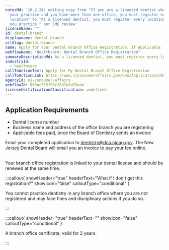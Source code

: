 ```yaml
---
notesMd: '10.2.24: editing copy from "If you are a licensed dentist who owns
  your practice and you have more than one office, you must register each
  location" to "As a licensed dentist, you must register every location where
  you practice." per SME review'
licenseName: ""
id: dental-branch
displayname: dental-branch
urlSlug: dental-branch
name: Apply for Your Dental Branch Office Registration, if Applicable
webflowName: "Healthcare: Dental Branch Office Registration"
summaryDescriptionMd: As a licensed dentist, you must register every location where you practice.
industryId:
  - healthcare
callToActionText: Apply for My Dental Branch Office Registration
callToActionLink: https://www.njconsumeraffairs.gov/den/Applications/Request-for-Branch-Office-Registration.pdf
agencyId: nj-consumer-affairs
webflowId: 669ac515f93c28d7e8d25ada
licenseCertificationClassification: undefined
---
```


## Application Requirements

- Dental license number
- Business name and address of the office branch you are registering
- Applicable fees paid, once the Board of Dentistry sends an invoice

Email your completed application to dentistry@dca.njoag.gov. The New Jersey Dental Board will email you an invoice to pay your fee online.

\
Your branch office registration is linked to your dental license and should be renewed at the same time.

:::callout{ showHeader="true" headerText="What if I don't get this registration?" showIcon="false" calloutType="conditional" }

You cannot practice dentistry in any branch office where you are not registered and may face fines and disciplinary actions if you do so.

:::

:::callout{ showHeader="true" headerText="" showIcon="false" calloutType="conditional" }

A branch office certificate, valid for 2 years.

:::
